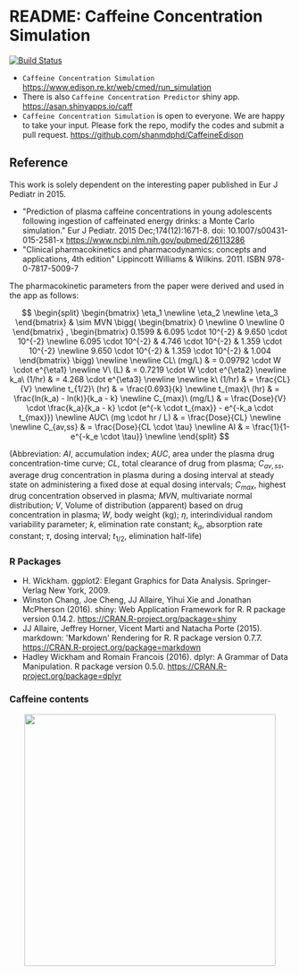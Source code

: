 # README: Caffeine Concentration Simulation

[![Build Status](https://travis-ci.org/asancpt/CaffeineEdison.svg?branch=master)](https://travis-ci.org/asancpt/CaffeineEdison)

- `Caffeine Concentration Simulation` <https://www.edison.re.kr/web/cmed/run_simulation>
- There is also `Caffeine Concentration Predictor` shiny app. <https://asan.shinyapps.io/caff>
- `Caffeine Concentration Simulation` is open to everyone. We are happy to take your input. Please fork the repo, modify the codes and submit a pull request. <https://github.com/shanmdphd/CaffeineEdison>

## Reference

This work is solely dependent on the interesting paper published in Eur J Pediatr in 2015. 

- "Prediction of plasma caffeine concentrations in young adolescents following ingestion of caffeinated energy drinks: a Monte Carlo simulation." Eur J Pediatr. 2015 Dec;174(12):1671-8. doi: 10.1007/s00431-015-2581-x <https://www.ncbi.nlm.nih.gov/pubmed/26113286>
- "Clinical pharmacokinetics and pharmacodynamics: concepts and applications, 4th edition" Lippincott Williams & Wilkins. 2011. ISBN 978-0-7817-5009-7

The pharmacokinetic parameters from the paper were derived and used in the app as follows:

$$ 
\begin{split}
\begin{bmatrix}
     \eta_1 \newline
     \eta_2 \newline
     \eta_3
\end{bmatrix}
& \sim MVN \bigg(
\begin{bmatrix}
     0 \newline
     0 \newline
     0
\end{bmatrix}
, 
\begin{bmatrix}
     0.1599 & 6.095 \cdot 10^{-2} & 9.650 \cdot 10^{-2} \newline
     6.095 \cdot 10^{-2} & 4.746 \cdot 10^{-2} & 1.359 \cdot 10^{-2} \newline
     9.650 \cdot 10^{-2} & 1.359 \cdot 10^{-2} & 1.004
\end{bmatrix}
\bigg) \newline
\newline
CL\ (mg/L) & = 0.09792 \cdot W \cdot e^{\eta1} \newline
V\ (L) & = 0.7219 \cdot W \cdot e^{\eta2} \newline
k_a\ (1/hr) & = 4.268 \cdot e^{\eta3} \newline
\newline
k\ (1/hr) & = \frac{CL}{V} \newline
t_{1/2}\ (hr) & = \frac{0.693}{k} \newline
t_{max}\ (hr) & = \frac{ln(k_a) - ln(k)}{k_a - k} \newline
C_{max}\ (mg/L) & = \frac{Dose}{V} \cdot \frac{k_a}{k_a - k} \cdot (e^{-k \cdot  t_{max}} - e^{-k_a \cdot t_{max}}) \newline
AUC\ (mg \cdot hr / L)  & = \frac{Dose}{CL} \newline
\newline
C_{av,ss} & = \frac{Dose}{CL \cdot \tau} \newline 
AI & = \frac{1}{1-e^{-k_e \cdot \tau}} \newline
\end{split}
$$

(Abbreviation: $AI$, accumulation index; $AUC$, area under the plasma drug concentration-time curve; $CL$, total clearance of drug from plasma; $C_{av,ss}$, average drug concentration in plasma during a dosing interval at steady state on administering a fixed dose at equal dosing intervals; $C_{max}$, highest drug concentration observed in plasma; $MVN$, multivariate normal distribution; $V$, Volume of distribution (apparent) based on drug concentration in plasma; $W$, body weight (kg); $\eta$, interindividual random variability parameter; $k$, elimination rate constant;  $k_a$, absorption rate constant; $\tau$, dosing interval; $t_{1/2}$, elimination half-life)

### R Packages
- H. Wickham. ggplot2: Elegant Graphics for Data Analysis. Springer-Verlag New York, 2009.
- Winston Chang, Joe Cheng, JJ Allaire, Yihui Xie and Jonathan McPherson (2016). shiny: Web Application Framework for R. R package version 0.14.2. https://CRAN.R-project.org/package=shiny
- JJ Allaire, Jeffrey Horner, Vicent Marti and Natacha Porte (2015). markdown: 'Markdown' Rendering for R. R package version 0.7.7. https://CRAN.R-project.org/package=markdown
- Hadley Wickham and Romain Francois (2016). dplyr: A Grammar of Data Manipulation. R package version 0.5.0. https://CRAN.R-project.org/package=dplyr

### Caffeine contents

<div align=center><img src=http://graphs.net/wp-content/uploads/2013/01/Caffeine-Content-in-Energy-Drinks.jpg width = 450 /></div>
